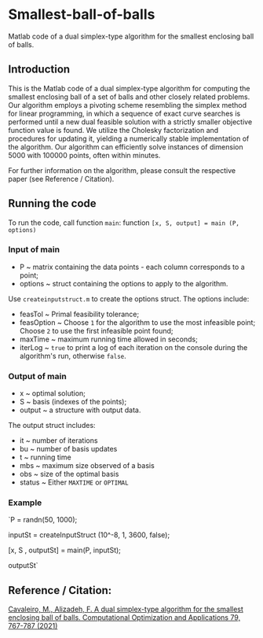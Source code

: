 # Smallest-ball-of-balls
Matlab code of a dual simplex-type algorithm for the smallest enclosing ball of balls.


## Introduction
This is the Matlab code of a dual simplex-type algorithm for computing the smallest enclosing ball of a set of balls and other closely related problems. Our algorithm employs a pivoting scheme resembling the simplex method for linear programming, in which a sequence of exact curve searches is performed until a new dual feasible solution with a strictly smaller objective function value is found. We utilize the Cholesky factorization and procedures for updating it, yielding a numerically stable implementation of the algorithm. Our algorithm can efficiently solve instances of dimension 5000 with 100000 points, often within minutes.

For further information on the algorithm, please consult the respective paper (see Reference / Citation).

## Running the code
To run the code, call function `main`:  function `[x, S, output] = main (P, options)`

### Input of main 
- P ~ matrix containing the data points - each column corresponds to a point;
- options ~ struct containing the options to apply to the algorithm.

Use `createinputstruct.m` to create the options struct. The options include:
- feasTol ~ Primal feasibility tolerance;
- feasOption ~ Choose `1` for the algorithm to use the most infeasible point; Choose `2` to use the first infeasible point found;
- maxTime ~ maximum running time allowed in seconds;
- iterLog ~ `true` to print a log of each iteration on the console during the algorithm's run, otherwise `false`.

### Output of main  
- x ~ optimal solution;
- S ~ basis (indexes of the points);
- output ~ a structure with output data.

The output struct includes:
- it ~ number of iterations
- bu ~ number of basis updates
- t ~ running time
- mbs ~ maximum size observed of a basis
- obs ~ size of the optimal basis
- status ~ Either `MAXTIME` or `OPTIMAL`

### Example
`P = randn(50, 1000);

inputSt = createInputStruct (10^-8, 1, 3600, false);

[x, S , outputSt] = main(P, inputSt);

outputSt`

## Reference / Citation:
[Cavaleiro, M., Alizadeh, F. A dual simplex-type algorithm for the smallest enclosing ball of balls. Computational Optimization and Applications 79, 767-787 (2021)](https://link.springer.com/article/10.1007/s10589-021-00283-6)
